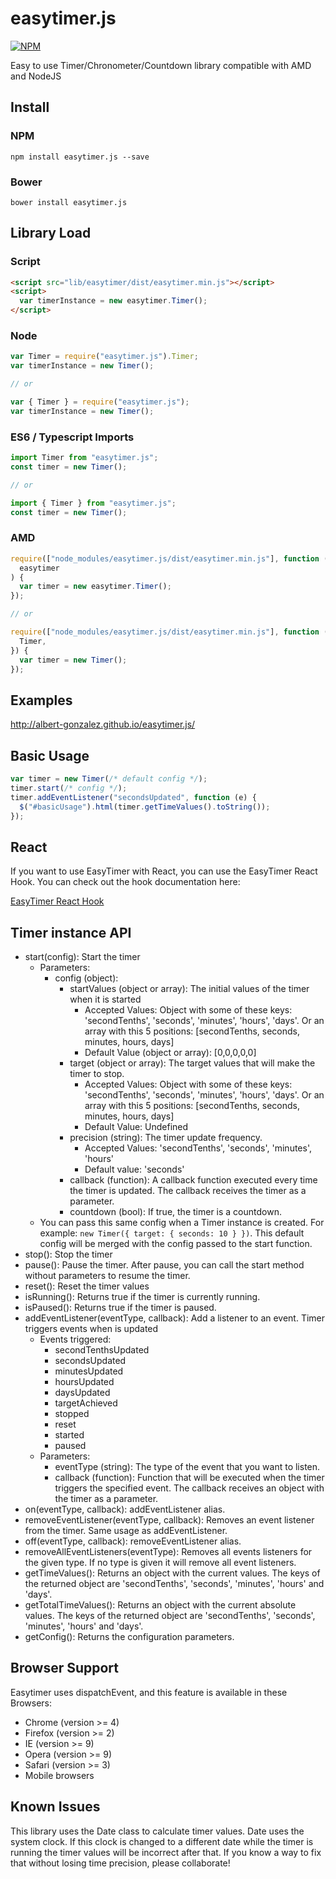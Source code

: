 # easytimer.js

[![NPM](https://nodei.co/npm/easytimer.js.png?downloads=true&downloadRank=true)](https://nodei.co/npm/easytimer.js/)

Easy to use Timer/Chronometer/Countdown library compatible with AMD and NodeJS

## Install

### NPM

```
npm install easytimer.js --save
```

### Bower

```
bower install easytimer.js
```

## Library Load

### Script

```html
<script src="lib/easytimer/dist/easytimer.min.js"></script>
<script>
  var timerInstance = new easytimer.Timer();
</script>
```

### Node

```js
var Timer = require("easytimer.js").Timer;
var timerInstance = new Timer();

// or

var { Timer } = require("easytimer.js");
var timerInstance = new Timer();
```

### ES6 / Typescript Imports

```js
import Timer from "easytimer.js";
const timer = new Timer();

// or

import { Timer } from "easytimer.js";
const timer = new Timer();
```

### AMD

```js
require(["node_modules/easytimer.js/dist/easytimer.min.js"], function (
  easytimer
) {
  var timer = new easytimer.Timer();
});

// or

require(["node_modules/easytimer.js/dist/easytimer.min.js"], function ({
  Timer,
}) {
  var timer = new Timer();
});
```

## Examples

http://albert-gonzalez.github.io/easytimer.js/

## Basic Usage

```js
var timer = new Timer(/* default config */);
timer.start(/* config */);
timer.addEventListener("secondsUpdated", function (e) {
  $("#basicUsage").html(timer.getTimeValues().toString());
});
```

## React

If you want to use EasyTimer with React, you can use the EasyTimer React Hook. You can check out the hook documentation here:

[EasyTimer React Hook](https://github.com/albert-gonzalez/easytimer-react-hook)

## Timer instance API

- start(config): Start the timer
  - Parameters:
    - config (object):
      - startValues (object or array): The initial values of the timer when it is started
        - Accepted Values: Object with some of these keys: 'secondTenths', 'seconds', 'minutes', 'hours', 'days'. Or an array with this 5 positions: [secondTenths, seconds, minutes, hours, days]
        - Default Value (object or array): [0,0,0,0,0]
      - target (object or array): The target values that will make the timer to stop.
        - Accepted Values: Object with some of these keys: 'secondTenths', 'seconds', 'minutes', 'hours', 'days'. Or an array with this 5 positions: [secondTenths, seconds, minutes, hours, days]
        - Default Value: Undefined
      - precision (string): The timer update frequency.
        - Accepted Values: 'secondTenths', 'seconds', 'minutes', 'hours'
        - Default value: 'seconds'
      - callback (function): A callback function executed every time the timer is updated. The callback receives the timer as a parameter.
      - countdown (bool): If true, the timer is a countdown.
  - You can pass this same config when a Timer instance is created. For example: `new Timer({ target: { seconds: 10 } })`.
    This default config will be merged with the config passed to the start function.
- stop(): Stop the timer
- pause(): Pause the timer. After pause, you can call the start method without parameters to resume the timer.
- reset(): Reset the timer values
- isRunning(): Returns true if the timer is currently running.
- isPaused(): Returns true if the timer is paused.
- addEventListener(eventType, callback): Add a listener to an event. Timer triggers events when is updated
  - Events triggered:
    - secondTenthsUpdated
    - secondsUpdated
    - minutesUpdated
    - hoursUpdated
    - daysUpdated
    - targetAchieved
    - stopped
    - reset
    - started
    - paused
  - Parameters:
    - eventType (string): The type of the event that you want to listen.
    - callback (function): Function that will be executed when the timer triggers the specified event. The callback receives an object with the timer as a parameter.
- on(eventType, callback): addEventListener alias.
- removeEventListener(eventType, callback): Removes an event listener from the timer. Same usage as addEventListener.
- off(eventType, callback): removeEventListener alias.
- removeAllEventListeners(eventType): Removes all events listeners for the given type. If no type is given it will remove all event listeners.
- getTimeValues(): Returns an object with the current values. The keys of the returned object are 'secondTenths', 'seconds', 'minutes', 'hours' and 'days'.
- getTotalTimeValues(): Returns an object with the current absolute values. The keys of the returned object are 'secondTenths', 'seconds', 'minutes', 'hours' and 'days'.
- getConfig(): Returns the configuration parameters.

## Browser Support

Easytimer uses dispatchEvent, and this feature is available in these Browsers:

- Chrome (version >= 4)
- Firefox (version >= 2)
- IE (version >= 9)
- Opera (version >= 9)
- Safari (version >= 3)
- Mobile browsers

## Known Issues

This library uses the Date class to calculate timer values. Date uses the system clock. If this clock is changed to a
different date while the timer is running the timer values will be incorrect after that. If you know a way to fix that
without losing time precision, please collaborate!
